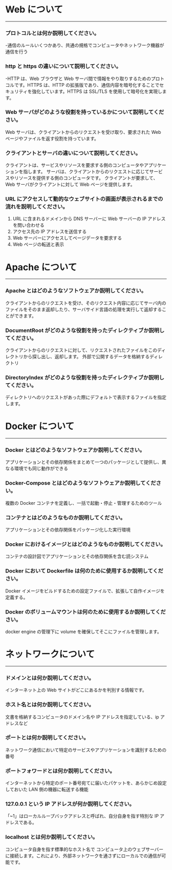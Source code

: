 # Web について

---

### プロトコルとは何か説明してください。

-通信のルールいくつかあり、共通の規格でコンピュータやネットワーク機器が通信を行う

### http と https の違いについて説明してください。

-HTTP は、Web ブラウザと Web サーバ間で情報をやり取りするためのプロトコルです。HTTPS は、HTTP の拡張版であり、通信内容を暗号化することでセキュリティを強化しています。HTTPS は SSL/TLS を使用して暗号化を実現します。

### Web サーバがどのような役割を持っているかについて説明してください。

Web サーバは、クライアントからのリクエストを受け取り、要求された Web ページやファイルを返す役割を持っています。

### クライアントとサーバの違いについて説明してください。

クライアントは、サービスやリソースを要求する側のコンピュータやアプリケーションを指します。
サーバは、クライアントからのリクエストに応じてサービスやリソースを提供する側のコンピュータです。
クライアントが要求して、Web サーバがクライアントに対して Web ページを提供します。

### URL にアクセスして動的なウェブサイトの画面が表示されるまでの流れを説明してください。

1. URL に含まれるドメインから DNS サーバーに Web サーバーの IP アドレスを問い合わせる
2. アクセス先の IP アドレスを送信する
3. Web サーバーにアクセスしてページデータを要求する
4. Web ページの転送と表示

# Apache について

---

### Apache とはどのようなソフトウェアか説明してください。

クライアントからのリクエストを受け、そのリクエスト内容に応じてサーバ内のファイルをそのまま返却したり、サーバサイド言語の処理を実行して返却することができます。

### DocumentRoot がどのような役割を持ったディレクティブか説明してください。

クライアントからのリクエストに対して、リクエストされたファイルをこのディレクトリから探し出し、返却します。
外部で公開するデータを格納するディレクトリ

### DirectoryIndex がどのような役割を持ったディレクティブか説明してください。

ディレクトリへのリクエストがあった際にデフォルトで表示するファイルを指定します。

# Docker について

---

### Docker とはどのようなソフトウェアか説明してください。

アプリケーションとその依存関係をまとめて一つのパッケージとして提供し、異なる環境でも同じ動作ができる

### Docker-Compose とはどのようなソフトウェアか説明してください。

複数の Docker コンテナを定義し、一括で起動・停止・管理するためのツール

### コンテナとはどのようなものか説明してください。

アプリケーションとその依存関係をパッケージ化した実行環境

### Docker におけるイメージとはどのようなものか説明してください。

コンテナの設計図でアプリケーションとその依存関係を含む読システム

### Docker において Dockerfile は何のために使用するか説明してください。

Docker イメージをビルドするための設定ファイルで、拡張して自作イメージを定義する。

### Docker のボリュームマウントは何のために使用するか説明してください。

docker engine の管理下に volume を確保してそこにファイルを管理します。

# ネットワークについて

---

### ドメインとは何か説明してください。

インターネット上の Web サイトがどこにあるかを判別する情報です。

### ホスト名とは何か説明してください。

文書を格納するコンピュータのドメイン名や IP アドレスを指定している、ip アドレスなど

### ポートとは何か説明してください。

ネットワーク通信において特定のサービスやアプリケーションを識別するための番号

### ポートフォワードとは何か説明してください。

インターネットから特定のポート番号宛てに届いたパケットを、あらかじめ設定しておいた LAN 側の機器に転送する機能

### 127.0.0.1 という IP アドレスが何か説明してください。

「~1」はローカルループバックアドレスと呼ばれ、自分自身を指す特別な IP アドレスである。

### localhost とは何か説明してください。

コンピュータ自身を指す標準的なホスト名で
コンピュータ上のウェブサーバーに接続します。これにより、外部ネットワークを通さずにローカルでの通信が可能です。
